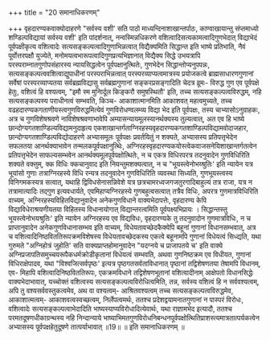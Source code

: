 +++
title = "20 समानाधिकरणम्"

+++
वृहदारण्यकवाक्योदाहरणे "सर्वस्य वशी' सति पाठो माध्यन्दिनाशाखान्तर्पाठः, काण्वाखायान्तु संप्तमाध्यो शण्डिल्पविद्यायां सर्वस्य वशी' इति पांदर्शनात्, नन्वस्मिन्नधिकरणे वशित्वादिसत्यकामत्वादिगुणभेदात् विद्याभेदं पूर्वपक्षीकृत्य वशित्वादेः सत्यसङ्कल्पत्वादिगुणाभिन्नत्वात् विद्यैक्यमिति सिद्धान्त इति भाष्ये प्रतिभाति, नैवं पूर्वोत्तरपक्षौ युज्येते, मनोमयत्वभारूपत्वादिगुणप्रत्यभिज्ञानात् विद्यैक्य सिद्धे उभयत्रापि परस्पराम्नातगुणोपसंहारस्य न्यायसिद्धत्वेन पूर्वपक्षानुत्थितेः, गुणभेदेन सिद्धान्तोप्यनुपपन्नः, सत्यसङ्कल्पत्ववशित्वाद्युपाधीनां परस्पराभिन्नत्वात् परस्परव्याप्यत्वमात्रस्य प्रयोजकत्वे ब्राह्मसाधारणगुणानां सर्वेषां परस्परव्याप्यतया सर्वब्रह्मविद्यासु सर्वब्रह्मगुणानां सङ्करप्रसङ्गादिति चेदत्र व्रूमः- विरुद्ध गुण एव पूर्वपक्षे हेतुः, वशित्वं हि वश्यत्वम्, "इमौ स्म मुनिार्दूल किङ्करौ समुषस्थितौ' इति, तच्च सत्यसङ्कल्पत्वविरुद्धम्, नहि सत्यसङ्कल्पस्य पराधीनत्वं सम्भवति, किञ्च- आकाशात्मानमिति आकाशवत् महत्वमुच्यते, तच्च वढहदारण्यकगताणीयस्त्वगुणविरुद्धमित्येवं गुणविरोधण्वलम्व्य विद्या भेद इति पूर्वपक्षः, तस्य चाभ्यासोऽनुग्राहकः, अत्र च गुणविशेषश्रवणे नाविशेषश्रवणाभावेपि अम्यासन्यायमूलस्यानर्थक्यस्य तुल्यत्वात्, अत एव हि भाष्ये छान्दोग्यगतशाण्डिल्यविद्यामनुदाहृत्य एकशाखान्तर्गताग्निरहस्यवृहदारण्यकगतशाण्डिल्पविद्यामवोदाजहार, छान्दोग्यगतशाण्डिल्पविद्योदाहरणे अभ्यासमूलः पूर्वपक्षः प्रवर्तयितुं न शक्यते, अभ्यासस्य प्रतिपत्तृभेदेन सफलतया आनर्थक्याभावेन तन्मलकपूर्वपक्षानुत्थिेः, अग्निरहस्वृहदारण्यकयोस्त्वेकवाजसनेयिशाखान्तर्गतत्वेन प्रतिपत्तृभेदेन साफल्यसम्भवेन आनर्थक्यमूलपूर्वपक्षोत्थितेः, न च एकत्र विधिरपरत्र तदनुवादेन गुणविधिरिति शक्यते वक्त्तुम्, क्क विधिः क्कचानुवाद इति नियन्तुमशक्यत्वात्, न च "भूयस्त्वेनोभय्श्रुतिः' इति न्यायेन यत्र भूयांसो गुणाः तत्राग्निरहस्ये विधि रन्यत्र तदनुवादेन गुणविधिरिति व्यवस्था सिध्यति, गुणभूयस्त्वस्य विनिगमकस्यत्र सत्वात्, यथाहि द्विविधसेनासन्निवेशे यत्र छत्रचामरध्वजगजतुरगादिबाहुल्यं तत्र राजा, यत्र न तत्रामात्यादिः तद्गुण इत्यवधार्यते, एवमिहाप्यग्निरहस्ये गुणबहुत्वसत्वात् तत्रैव विधिः, अपरत्र गुणमात्रविधिरिति वाच्यम्, अग्निरहस्यविहितविद्यानुवादेन अनेकगुणविधाने वाक्यभेदापत्तेः, वृहदारण्य केपि विद्याविधेराश्रयणीयतया विहितस्य विधानायोगात् विद्यान्तरत्वमिति पूर्वपक्ष्यभिप्रायः । सिद्धान्तस्तु भूयस्त्वेनोभयश्रुतिः' इति न्यायेन अग्निरहस्य एव विद्यविधः, वृहदारण्यके तु तदनुवादोन गुणमात्रविधिः, न च प्राप्तानुवादेन अनेकगुणविधानासम्भव इति वाच्यम्, विधेयतावच्छेदकैक्येपि बहूनां गुणानां विधानसम्भवात्, अत्र च वशित्वादिनिष्ठविततिरूपक्रमविशेषस्य विधेयतावच्छेदकस्य एकत्वे बहूनामपि गुणानां विधेयत्वं सिध्द्यति, यथा गुरुमते "अग्निहोत्रं जुहोति' सति वाक्यप्राप्तहोमानुवादेन "यदग्नये च प्राजापतये च' इति वाक्ये अग्निप्रजापतिसमुच्चयरूपैकधर्मक्रोडीकृतानां विधेयत्वं सम्भवति, अथवा गुणनिष्ठक्रम एव विधीयत, गुणानां विधिराक्षेपादव, यथा "विश्वजित्सर्वपृष्ठः' इत्यत्र पृष्ठगतसर्वताविधानात् पृष्ठानां तद्विशेषणतया तेषामपि विधानम्, एव- मिहापि वशित्वादिनिष्ठविततिरूपः, एकक्रमविधाने तद्विशेषणभूतानां वशित्वादीनाम् आक्षेपतो विधानसिद्धेः वाक्यभेदाभावात्, यच्चोक्तं वशित्वस्य सत्यसङ्कल्पत्वविरोधित्वमिति, तन्न, सर्वस्य वशित्वं हि न सर्ववश्यत्वम्, अपि तु वश्यसर्ववस्तुकत्वमेव, अथ वा वश्यत्वम्- आश्रितवश्यत्वम् तच्च सत्यसङ्कल्पत्वविरुद्धमेव, आकाशात्मत्वम्- आकाशवत्वस्वच्छत्वम्, निर्लेपत्वमर्थः, ततश्च प्रदेशद्वयामनातगुणानां न पास्परं विरोधः, वशित्वादेः सत्यसङ्कल्पत्वाभेदादिति भाष्यस्याप्यविरोधादित्येवार्थः, यथा राज्ञामभेद इत्यादौ, ततश्च परमतदूषणधीकाग्रन्थस्य नहि निन्दान्याये भाष्याभिमतगुणविरोधनिबन्धनपूर्वपक्षोत्थितिप्राशस्त्यमात्रतात्पर्यकत्वेन अभ्यासस्य पूर्वपक्षहेतुदूषणे तात्पर्याभावात् ॥19॥ ॥ इति समानाधिकरणम् ॥